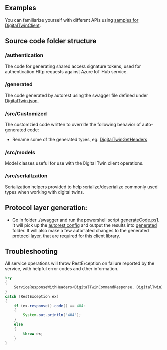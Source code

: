 ## Examples

You can familiarize yourself with different APIs using [samples for DigitalTwinClient](https://github.com/Azure/azure-iot-sdk-java/tree/master/service/iot-service-samples/digitaltwin-service-samples).

## Source code folder structure

### /authentication

The code for generating shared access signature tokens, used for authentication Http requests against Azure IoT Hub service.

### /generated

The code generated by autorest using the swagger file defined under [DigitalTwin.json](https://github.com/Azure/azure-iot-sdk-java/blob/master/service/iot-service-client/src/main/java/com/microsoft/azure/sdk/iot/service/digitaltwin/swagger/digitalTwin.json).

### /src/Customized

The customzied code written to override the following behavior of auto-generated code:

- Rename some of the generated types, eg. [DigitalTwinGetHeaders](https://github.com/Azure/azure-iot-sdk-java/blob/master/service/iot-service-client/src/main/java/com/microsoft/azure/sdk/iot/service/digitaltwin/customized/DigitalTwinGetHeaders.java)

### /src/models

Model classes useful for use with the Digital Twin client operations.

### /src/serialization

Serialization helpers provided to help serialize/deserialize commonly used types when working with digital twins.

## Protocol layer generation:
- Go in folder ./swagger and run the powershell script [generateCode.ps1](https://github.com/Azure/azure-iot-sdk-java/blob/master/service/iot-service-client/src/main/java/com/microsoft/azure/sdk/iot/service/digitaltwin/swagger/generate.ps1). It will pick up the [autorest config](./swagger/autorest.md) and output the results into [generated](./generated) folder. It will also make a few automated changes to the generated protocol layer, that are required for this client library.

## Troubleshooting

All service operations will throw RestException on failure reported by the service, with helpful error codes and other information.

```java
try
{
    ServiceResponseWithHeaders<DigitalTwinCommandResponse, DigitalTwinInvokeCommandHeaders> commandResponse = client.invokeCommandWithResponse(digitalTwinid, commandName, commandInput, options);
}
catch (RestException ex)
{
    if (ex.response().code() == 404)
    {
        System.out.println("404");
    }
    else
    {
        throw ex;
    }
}
```